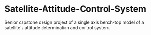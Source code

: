 # Satellite-Attitude-Control-System
Senior capstone design project of a single axis bench-top model of a satellite's attitude determination and control system.
